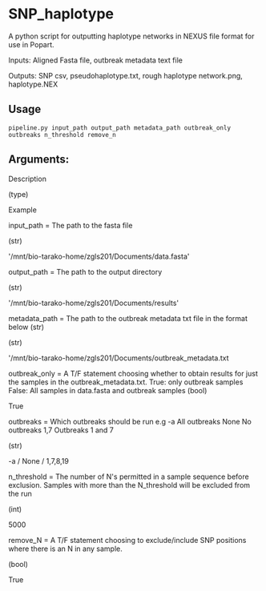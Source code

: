 # SNP_haplotype
A python script for outputting haplotype networks in NEXUS file format for use in Popart.

Inputs: Aligned Fasta file, outbreak metadata text file

Outputs: SNP csv, pseudohaplotype.txt, rough haplotype network.png, haplotype.NEX

## Usage
```python3
pipeline.py input_path output_path metadata_path outbreak_only outbreaks n_threshold remove_n
```
## Arguments:
Description

(type)

Example

input_path = The path to the fasta file

(str)

'/mnt/bio-tarako-home/zgls201/Documents/data.fasta'

output_path = The path to the output directory

(str)

'/mnt/bio-tarako-home/zgls201/Documents/results'

metadata_path = The path to the outbreak metadata txt file in the format below (str)

(str)

'/mnt/bio-tarako-home/zgls201/Documents/outbreak_metadata.txt

outbreak_only = A T/F statement choosing whether to obtain results for just the samples in the outbreak_metadata.txt.
		True: only outbreak samples
		False: All samples in data.fasta and outbreak samples
(bool)

True

outbreaks = Which outbreaks should be run e.g
	    -a    All outbreaks
	    None  No outbreaks
	    1,7	  Outbreaks 1 and 7
	    
(str)

-a / None / 1,7,8,19

n_threshold = The number of N's permitted in a sample sequence before exclusion. Samples with more than the N_threshold will be excluded from the run

(int)

5000

remove_N = A T/F statement choosing to exclude/include SNP positions where there is an N in any sample.

(bool)

True


